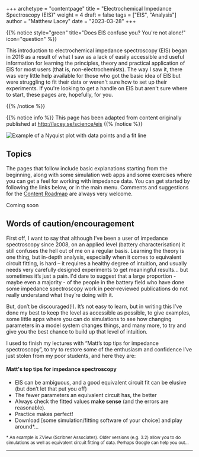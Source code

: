 +++
archetype = "contentpage"
title = "Electrochemical Impedance Spectroscopy (EIS)"
weight = 4
draft = false
tags = ["EIS", "Analysis"]
author = "Matthew Lacey"
date = "2023-03-28"
+++

{{% notice style="green" title="Does EIS confuse you? You're not alone!" icon="question" %}}

<!--
**Electrochemical Impedance Spectroscopy (EIS)** is an electrochemical analysis technique which uses alternating current (AC) signals over a range of different frequencies to measure the electrical impedance of an electrochemical system as a function of frequency. The impedance is a complex number which describes both the resistance (energy dissipation) and reactance (energy storage) characteristics of a system. Measuring the impedance as a function of frequency, and typically by fitting the response to a model of the system, the user can obtain information about the different energy loss and energy storage processes occurring within the system. EIS finds plenty of application in battery research, from fundamental studies to industrial battery testing. However, using EIS in practice is often very complicated, which can easily lead to inappropriate models or misinterpretation of results.
-->

This introduction to electrochemical impedance spectroscopy (EIS) began in 2016 as a result of what I saw as a lack of easily accessible and useful information for learning the principles, theory and practical application of EIS for most users (that is, non-electrochemists). The way I saw it, there was very little help available for those who got the basic idea of EIS but were struggling to fit their data or weren't sure how to set up their experiments. If you're looking to get a handle on EIS but aren't sure where to start, these pages are, hopefully, for you.

{{% /notice %}}

{{% notice info %}}
This page has been adapted from content originally published at http://lacey.se/science/eis
{{% /notice %}}

![Example of a Nyquist plot with data points and a fit line](/images/experimental-electrochemistry/eis/titleexample.png?width=450px "Example of a Nyquist plot with data points and a fit line")

## Topics

The pages that follow include basic explanations starting from the beginning, along with some simulation web apps and some exercises where you can get a feel for working with impedance data. You can get started by following the links below, or in the main menu. Comments and suggestions for the [Content Roadmap](/more/content-roadmap) are always very welcome.

Coming soon

## Words of caution/encouragement

First off, I want to say that although I’ve been a user of impedance spectroscopy since 2008, on an applied level (battery characterisation) it still confuses the hell out of me on a regular basis. Learning the theory is one thing, but in-depth analysis, especially when it comes to equivalent circuit fitting, is hard – it requires a healthy degree of intuition, and usually needs very carefully designed experiments to get meaningful results… but sometimes it’s just a pain. I'd dare to suggest that a large proportion - maybe even a majority - of the people in the battery field who have done some impedance spectroscopy work in peer-reviewed publications do not really understand what they’re doing with it.

But, don’t be discouraged(!). It’s not easy to learn, but in writing this I’ve done my best to keep the level as accessible as possible, to give examples, some little apps where you can do simulations to see how changing parameters in a model system changes things, and many more, to try and give you the best chance to build up that level of intuition.

I used to finish my lectures with “Matt’s top tips for impedance spectroscopy”, to try to restore some of the enthusiasm and confidence I’ve just stolen from my poor students, and here they are:

#### Matt's top tips for impedance spectroscopy

- EIS can be ambiguous, and a good equivalent circuit fit can be elusive (but don’t let that put you off)
- The fewer parameters an equivalent circuit has, the better
- Always check the fitted values **make sense** (and the errors are reasonable).
- Practice makes perfect!
- Download [some simulation/fitting software of your choice] and play around*…

<small>* An example is ZView (Scribner Associates). Older versions (e.g. 3.2) allow you to do simulations as well as equivalent circuit fitting of data. Perhaps Google can help you out…</small>

<hr/>